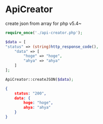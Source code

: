# ApiCreator

create json from array for php v5.4~

```php
require_once('./api-creator.php');

$data = [
"status" => (string)http_response_code(),
    "data" => [
        "hoge" => "hoge",
        "ahya" => "ahya"
    ]
];

ApiCreator::createJSON($data);
```

```json
{
    status: "200",
    data: {
        hoge: "hoge",
        ahya: "ahya"
    }
}
```
